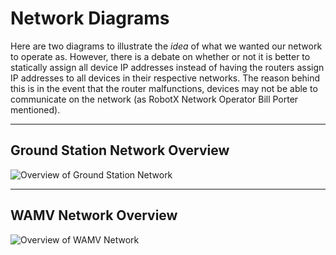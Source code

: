 # Network Diagrams

Here are two diagrams to illustrate the *idea* of what we wanted our network to operate as. However, there is a debate on whether or not it is better to statically assign all device IP addresses instead of having the routers assign IP addresses to all devices in their respective networks. The reason behind this is in the event that the router malfunctions, devices may not be able to communicate on the network (as RobotX Network Operator Bill Porter mentioned).

***

## Ground Station Network Overview

![Overview of Ground Station Network](https://github.com/riplaboratory/Kanaloa/blob/master/Tutorials/Networking/Images/Ground%20Station%20Network%20Diagram.jpg)

***

## WAMV Network Overview

![Overview of WAMV Network](https://github.com/riplaboratory/Kanaloa/blob/master/Tutorials/Networking/Images/Ground%20Station%20Network%20Diagram.jpg)

